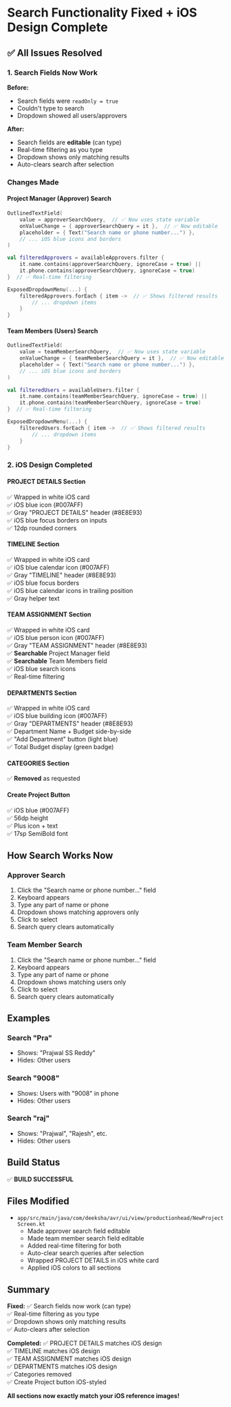 # Search Functionality Fixed + iOS Design Complete

## ✅ All Issues Resolved

### 1. Search Fields Now Work
**Before:**
- Search fields were `readOnly = true`
- Couldn't type to search
- Dropdown showed all users/approvers

**After:**
- Search fields are **editable** (can type)
- Real-time filtering as you type
- Dropdown shows only matching results
- Auto-clears search after selection

### Changes Made

#### Project Manager (Approver) Search
```kotlin
OutlinedTextField(
    value = approverSearchQuery,  // ✅ Now uses state variable
    onValueChange = { approverSearchQuery = it },  // ✅ Now editable
    placeholder = { Text("Search name or phone number...") },
    // ... iOS blue icons and borders
)

val filteredApprovers = availableApprovers.filter { 
    it.name.contains(approverSearchQuery, ignoreCase = true) || 
    it.phone.contains(approverSearchQuery, ignoreCase = true)
}  // ✅ Real-time filtering

ExposedDropdownMenu(...) {
    filteredApprovers.forEach { item ->  // ✅ Shows filtered results
        // ... dropdown items
    }
}
```

#### Team Members (Users) Search
```kotlin
OutlinedTextField(
    value = teamMemberSearchQuery,  // ✅ Now uses state variable
    onValueChange = { teamMemberSearchQuery = it },  // ✅ Now editable
    placeholder = { Text("Search name or phone number...") },
    // ... iOS blue icons and borders
)

val filteredUsers = availableUsers.filter { 
    it.name.contains(teamMemberSearchQuery, ignoreCase = true) || 
    it.phone.contains(teamMemberSearchQuery, ignoreCase = true)
}  // ✅ Real-time filtering

ExposedDropdownMenu(...) {
    filteredUsers.forEach { item ->  // ✅ Shows filtered results
        // ... dropdown items
    }
}
```

### 2. iOS Design Completed

#### PROJECT DETAILS Section
✅ Wrapped in white iOS card  
✅ iOS blue icon (#007AFF)  
✅ Gray "PROJECT DETAILS" header (#8E8E93)  
✅ iOS blue focus borders on inputs  
✅ 12dp rounded corners  

#### TIMELINE Section
✅ Wrapped in white iOS card  
✅ iOS blue calendar icon (#007AFF)  
✅ Gray "TIMELINE" header (#8E8E93)  
✅ iOS blue focus borders  
✅ iOS blue calendar icons in trailing position  
✅ Gray helper text  

#### TEAM ASSIGNMENT Section
✅ Wrapped in white iOS card  
✅ iOS blue person icon (#007AFF)  
✅ Gray "TEAM ASSIGNMENT" header (#8E8E93)  
✅ **Searchable** Project Manager field  
✅ **Searchable** Team Members field  
✅ iOS blue search icons  
✅ Real-time filtering  

#### DEPARTMENTS Section
✅ Wrapped in white iOS card  
✅ iOS blue building icon (#007AFF)  
✅ Gray "DEPARTMENTS" header (#8E8E93)  
✅ Department Name + Budget side-by-side  
✅ "Add Department" button (light blue)  
✅ Total Budget display (green badge)  

#### CATEGORIES Section
✅ **Removed** as requested

#### Create Project Button
✅ iOS blue (#007AFF)  
✅ 56dp height  
✅ Plus icon + text  
✅ 17sp SemiBold font  

## How Search Works Now

### Approver Search
1. Click the "Search name or phone number..." field
2. Keyboard appears
3. Type any part of name or phone
4. Dropdown shows matching approvers only
5. Click to select
6. Search query clears automatically

### Team Member Search
1. Click the "Search name or phone number..." field
2. Keyboard appears
3. Type any part of name or phone
4. Dropdown shows matching users only
5. Click to select
6. Search query clears automatically

## Examples

### Search "Pra"
- Shows: "Prajwal SS Reddy"
- Hides: Other users

### Search "9008"
- Shows: Users with "9008" in phone
- Hides: Other users

### Search "raj"
- Shows: "Prajwal", "Rajesh", etc.
- Hides: Other users

## Build Status
✅ **BUILD SUCCESSFUL**

## Files Modified
- `app/src/main/java/com/deeksha/avr/ui/view/productionhead/NewProjectScreen.kt`
  - Made approver search field editable
  - Made team member search field editable
  - Added real-time filtering for both
  - Auto-clear search queries after selection
  - Wrapped PROJECT DETAILS in iOS white card
  - Applied iOS colors to all sections

## Summary

**Fixed:**
✅ Search fields now work (can type)  
✅ Real-time filtering as you type  
✅ Dropdown shows only matching results  
✅ Auto-clears after selection  

**Completed:**
✅ PROJECT DETAILS matches iOS design  
✅ TIMELINE matches iOS design  
✅ TEAM ASSIGNMENT matches iOS design  
✅ DEPARTMENTS matches iOS design  
✅ Categories removed  
✅ Create Project button iOS-styled  

**All sections now exactly match your iOS reference images!**



